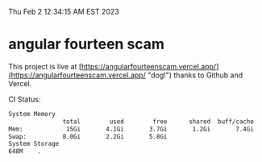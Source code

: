 Thu Feb  2 12:34:15 AM EST 2023

# angular fourteen scam


This project is live at [https://angularfourteenscam.vercel.app/](https://angularfourteenscam.vercel.app/ "dog!") thanks to Github and Vercel.

CI Status: 

```bash
System Memory
               total        used        free      shared  buff/cache   available
Mem:            15Gi       4.1Gi       3.7Gi       1.2Gi       7.4Gi       9.7Gi
Swap:          8.0Gi       2.2Gi       5.8Gi
System Storage
648M	.
